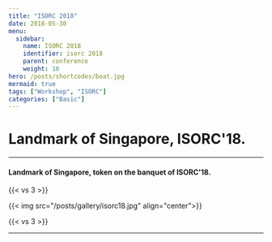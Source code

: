 ```yaml
---
title: "ISORC 2018"
date: 2018-05-30
menu:
  sidebar:
    name: ISORC 2018
    identifier: isorc 2018
    parent: conference
    weight: 10
hero: /posts/shortcodes/boat.jpg
mermaid: true
tags: ["Workshop", "ISORC"]
categories: ["Basic"]
---
```

# Landmark of Singapore, ISORC'18.

---

#### Landmark of Singapore, token on the banquet of ISORC'18.

{{< vs 3 >}}

{{< img src="/posts/gallery/isorc18.jpg" align="center">}}

{{< vs 3 >}}

---
